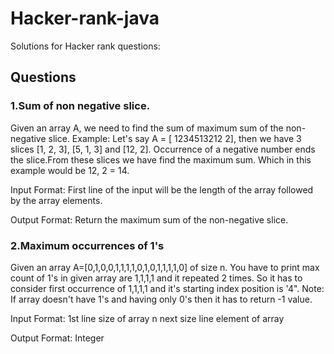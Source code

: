 # Hacker-rank-java
 Solutions for Hacker rank questions:
## Questions
### 1.Sum of non negative slice.

Given an array A, we need to find the sum of maximum sum of the non-negative slice.
Example: Let's say A = [ 1234513212 2], then we have 3 slices [1, 2, 3], [5, 1, 3] and [12, 2]. Occurrence of a negative number ends the slice.From these slices we have find the maximum sum. Which in this example would be 12, 2 = 14.

Input Format:
First line of the input will be the length of the array followed by the array elements.

Output Format:
Return the maximum sum of the non-negative slice.

### 2.Maximum occurrences of 1's

Given an array A=[0,1,0,0,1,1,1,1,0,1,0,1,1,1,1,0] of size n.
You have to print max count of 1's in given array are 1,1,1,1 and it repeated 2 times.
So it has to consider first occurrence of 1,1,1,1 and it's starting index position is '4".
Note: If array doesn't have 1's and having only 0's then it has to return -1 value.

Input Format: 1st line size of array n next size line element of array

Output Format: Integer
